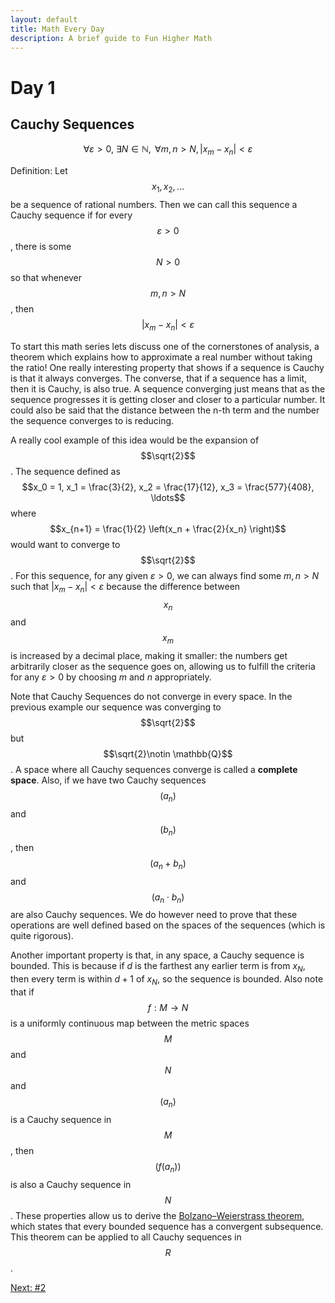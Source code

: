 ```yaml
---
layout: default
title: Math Every Day
description: A brief guide to Fun Higher Math
---
```

# Day 1

## Cauchy Sequences

$$\forall \varepsilon > 0,\ \exists N \in \mathbb{N}, \,\ \forall m,n > N,\left| x_m - x_n \right|<\varepsilon$$

Definition: Let $$x_1,x_2,\ldots$$ be a sequence of rational numbers. Then we can call this sequence a Cauchy sequence if for every $$
\varepsilon>0$$, there is some $$N>0$$ so that whenever $$m,n>N$$, then $$\left| x_m - x_n \right|<\varepsilon$$

To start this math series lets discuss one of the cornerstones of analysis, a theorem which explains how to approximate a real number without taking the ratio! One really interesting property that shows if a sequence is Cauchy is that it always converges. The converse, that if a sequence has a limit, then it is Cauchy, is also true. A sequence converging just means that as the sequence progresses it is getting closer and closer to a particular number. It could also be said that the distance between the n-th term and the number the sequence converges to is reducing.

A really cool example of this idea would be the expansion of $$\sqrt{2}$$. The sequence defined as 
$$x_0 = 1, x_1 = \frac{3}{2}, x_2 = \frac{17}{12}, x_3 = \frac{577}{408}, \ldots$$ 
where $$x_{n+1} = \frac{1}{2} \left(x_n + \frac{2}{x_n} \right)$$
would want to converge to $$\sqrt{2}$$. For this sequence, for any given $\varepsilon>0$, we can always find some $m,n > N$ such that $\lvert x_m - x_n\rvert < \varepsilon$ because the difference between $$x_n$$ and $$x_m$$ is increased by a decimal place, making it smaller: the numbers get arbitrarily closer as the sequence goes on, allowing us to fulfill the criteria for any  $\varepsilon>0$ by choosing $m$ and $n$ appropriately.

Note that Cauchy Sequences do not converge in every space. In the previous example our sequence was converging to $$\sqrt{2}$$ but $$\sqrt{2}\notin \mathbb{Q}$$. A space where all Cauchy sequences converge is called a **complete space**. Also, if we have two Cauchy sequences $$(a_n)$$ and $$(b_n)$$, then $$(a_n+b_n)$$ and $$(a_n \cdot b_n)$$ are also Cauchy sequences. We do however need to prove that these operations are well defined based on the spaces of the sequences (which is quite rigorous).

Another important property is that, in any space, a Cauchy sequence is bounded. This is because if $d$ is the farthest any earlier term is from $x_N$, then every term is within $d + 1$ of $x_N$, so the sequence is bounded. Also note that if $$f : M \to N$$ is a uniformly continuous map between the metric spaces $$M$$ and $$N$$ and $$(a_n)$$ is a Cauchy sequence in $$M$$, then $$(f(a_n))$$ is also a Cauchy sequence in $$N$$. These properties allow us to derive the [Bolzano–Weierstrass theorem](https://en.wikipedia.org/wiki/Bolzano%E2%80%93Weierstrass_theorem), which states that every bounded sequence has a convergent subsequence. This theorem can be applied to all Cauchy sequences in $$R$$.

<div class="day-nav-wrapper">
  <a href="./day2.html" class="day-nav__link">Next: #2</a>
</div>
